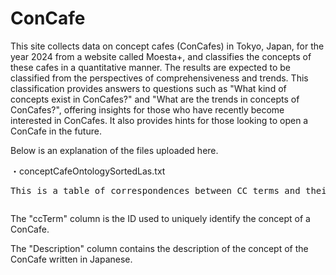 # ConCafe
This site collects data on concept cafes (ConCafes) in Tokyo, Japan, for the year 2024 from a website called Moesta+, and classifies the concepts of these cafes in a quantitative manner. The results are expected to be classified from the perspectives of comprehensiveness and trends. This classification provides answers to questions such as "What kind of concepts exist in ConCafes?" and "What are the trends in concepts of ConCafes?", offering insights for those who have recently become interested in ConCafes. It also provides hints for those looking to open a ConCafe in the future.

Below is an explanation of the files uploaded here.

・conceptCafeOntologySortedLas.txt<p>
<pre>This is a table of correspondences between CC terms and their descriptions. <p></pre>

The "ccTerm" column is the ID used to uniquely identify the concept of a ConCafe.<p>
The "Description" column contains the description of the concept of the ConCafe written in Japanese.<p>
